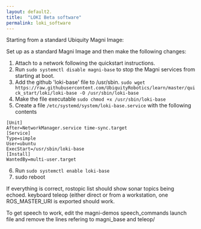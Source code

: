 ```yaml
---
layout: default2.
title:  "LOKI Beta software"
permalink: loki_software
---
```

Starting from a standard Ubiquity Magni Image:

Set up as a standard Magni Image and then make the following changes:

1. Attach to a network following the quickstart instructions.
2. Run `sudo systemctl disable magni-base` to stop the Magni services from starting at boot.
3. Add the github 'loki-base' file to /usr/sbin. 
`sudo wget https://raw.githubusercontent.com/UbiquityRobotics/learn/master/quick_start/loki/loki-base -O /usr/sbin/loki-base`
4. Make the file executable `sudo chmod +x /usr/sbin/loki-base`
5. Create a file `/etc/systemd/system/loki-base.service` with the following contents
```
[Unit]
After=NetworkManager.service time-sync.target
[Service]
Type=simple
User=ubuntu
ExecStart=/usr/sbin/loki-base
[Install]
WantedBy=multi-user.target
```
6. Run `sudo systemctl enable loki-base`
7. sudo reboot

If everything is correct,  rostopic list should show sonar topics being echoed.  keyboard teleop (either direct or 
from a workstation, one ROS_MASTER_URI is exported should work.

To get speech to work, edit the magni-demos speech_commands launch file and remove the lines refering to magni_base  and teleop/


